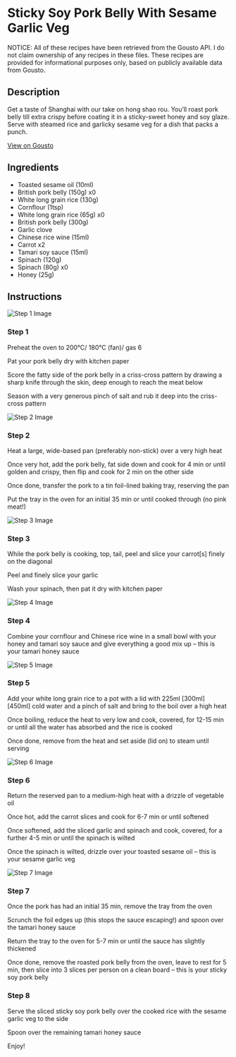 # Sticky Soy Pork Belly With Sesame Garlic Veg

NOTICE: All of these recipes have been retrieved from the Gousto API. I do not claim ownership of any recipes in these files. These recipes are provided for informational purposes only, based on publicly available data from Gousto.

## Description

Get a taste of Shanghai with our take on hong shao rou. You’ll roast pork belly till extra crispy before coating it in a sticky-sweet honey and soy glaze. Serve with steamed rice and garlicky sesame veg for a dish that packs a punch.

[View on Gousto](https://www.gousto.co.uk/recipes/cookbook/sticky-soy-pork-belly-with-sesame-garlic-veg)

## Ingredients

- Toasted sesame oil (10ml)
- British pork belly (150g) x0
- White long grain rice (130g)
- Cornflour (1tsp)
- White long grain rice (65g) x0
- British pork belly (300g)
- Garlic clove
- Chinese rice wine (15ml)
- Carrot x2
- Tamari soy sauce (15ml)
- Spinach (120g)
- Spinach (80g) x0
- Honey (25g)

## Instructions

![Step 1 Image](https://production-media.gousto.co.uk/cms/recipe-step-image/Step-1-1679409160838-x200.jpg)

### Step 1

Preheat the oven to 200°C/ 180°C (fan)/ gas 6

Pat your pork belly dry with kitchen paper

Score the fatty side of the pork belly in a criss-cross pattern by drawing a sharp knife through the skin, deep enough to reach the meat below

Season with a very generous pinch of salt and rub it deep into the criss-cross pattern

![Step 2 Image](https://production-media.gousto.co.uk/cms/recipe-step-image/Step-2-1679409168157-x200.jpg)

### Step 2

Heat a large, wide-based pan (preferably non-stick) over a very high heat

Once very hot, add the pork belly, fat side down and cook for 4 min or until golden and crispy, then flip and cook for 2 min on the other side

Once done, transfer the pork to a tin foil-lined baking tray, reserving the pan

Put the tray in the oven for an initial 35 min or until cooked through (no pink meat!)

![Step 3 Image](https://production-media.gousto.co.uk/cms/recipe-step-image/Step-3-1679409173591-x200.jpg)

### Step 3

While the pork belly is cooking, top, tail, peel and slice your carrot[s] finely on the diagonal

Peel and finely slice your garlic

Wash your spinach, then pat it dry with kitchen paper

![Step 4 Image](https://production-media.gousto.co.uk/cms/recipe-step-image/Step-4-1679409179094-x200.jpg)

### Step 4

Combine your cornflour and Chinese rice wine in a small bowl with your honey and tamari soy sauce and give everything a good mix up – this is your tamari honey sauce

![Step 5 Image](https://production-media.gousto.co.uk/cms/recipe-step-image/Step-5-1679409632672-x200.jpg)

### Step 5

Add your white long grain rice to a pot with a lid with 225ml <span class="text-purple">[300ml]<span class="text-danger"> </span>[450ml]</span> cold water and a pinch of salt and bring to the boil over a high heat

Once boiling, reduce the heat to very low and cook, covered, for 12-15 min or until all the water has absorbed and the rice is cooked

Once done, remove from the heat and set aside (lid on) to steam until serving

![Step 6 Image](https://production-media.gousto.co.uk/cms/recipe-step-image/Step-6-1679409197399-x200.jpg)

### Step 6

Return the reserved pan to a medium-high heat with a drizzle of vegetable oil

Once hot, add the carrot slices and cook for 6-7 min or until softened

Once softened, add the sliced garlic and spinach and cook, covered, for a further 4-5 min or until the spinach is wilted

Once the spinach is wilted, drizzle over your toasted sesame oil – this is your sesame garlic veg

![Step 7 Image](https://production-media.gousto.co.uk/cms/recipe-step-image/Step-7-1679409214015-x200.jpg)

### Step 7

Once the pork has had an initial 35 min, remove the tray from the oven

Scrunch the foil edges up (this stops the sauce escaping!) and spoon over the tamari honey sauce

Return the tray to the oven for 5-7 min or until the sauce has slightly thickened

Once done, remove the roasted pork belly from the oven, leave to rest for 5 min, then slice into 3 slices per person on a clean board – this is your sticky soy pork belly

### Step 8

Serve the sliced sticky soy pork belly over the cooked rice with the sesame garlic veg to the side

Spoon over the remaining tamari honey sauce

Enjoy!

